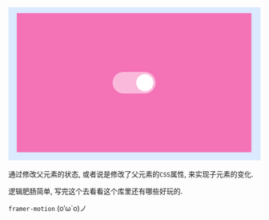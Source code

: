 ![screenshot](https://github.com/NeilYeTAT/LearnCSSuseReact-Tailwind/blob/main/src/components/day4-good-button/Screenshot.png)

通过修改父元素的状态, 或者说是修改了父元素的`CSS`属性, 来实现子元素的变化.

逻辑肥肠简单, 写完这个去看看这个库里还有哪些好玩的.

`framer-motion` (o′ω`o)ノ
